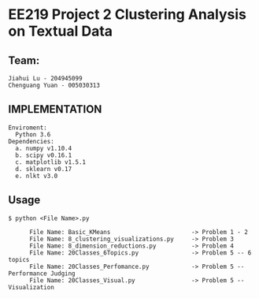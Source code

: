 EE219 Project 2 Clustering Analysis on Textual Data
=====
Team:
----
    Jiahui Lu - 204945099
    Chenguang Yuan - 005030313
IMPLEMENTATION
----
    Enviroment:
      Python 3.6
    Dependencies:
      a. numpy v1.10.4
      b. scipy v0.16.1
      c. matplotlib v1.5.1
      d. sklearn v0.17
      e. nlkt v3.0
Usage
-----
    $ python <File Name>.py    
     
          File Name: Basic_KMeans 						-> Problem 1 - 2
          File Name: 8_clustering_visualizations.py     -> Problem 3
          File Name: 8_dimension_reductions.py    		-> Problem 4
          File Name: 20Classes_6Topics.py    			-> Problem 5 -- 6 topics 
          File Name: 20Classes_Perfomance.py            -> Problem 5 -- Performance Judging
          File Name: 20Classes_Visual.py 				-> Problem 5 -- Visualization

